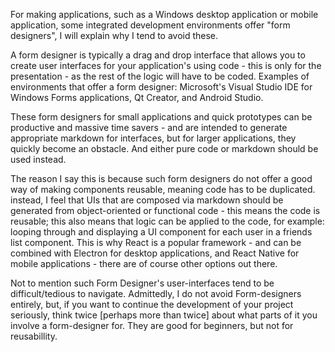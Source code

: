 For making applications, such as a Windows desktop application or mobile application, some integrated development environments offer "form designers", I will explain why I tend to avoid these. 

<!-- more ---> 
A form designer is typically a drag and drop interface that allows you to create user interfaces for your application's using code - this is only for the presentation - as the rest of the logic will have to be coded. Examples of environments that offer a form designer: Microsoft's Visual Studio IDE for Windows Forms applications, Qt Creator, and Android Studio. 

These form designers for small applications and quick prototypes can be productive and massive time savers - and are intended to generate appropriate markdown for interfaces, but for larger applications, they quickly become an obstacle. And either pure code or markdown should be used instead. 

The reason I say this is because such form designers do not offer a good way of making components reusable, meaning code has to be duplicated. instead, I feel that UIs that are composed via markdown should be generated from object-oriented or functional code - this means the code is reusable; this also means that logic can be applied to the code, for example: looping through and displaying a UI component for each user in a friends list component. This is why React is a popular framework - and can be combined with Electron for desktop applications, and React Native for mobile applications - there are of course other options out there. 

Not to mention such Form Designer's user-interfaces tend to be difficult/tedious to navigate. Admittedly, I do not avoid Form-designers entirely, but, if you want to continue the development of your project seriously, think twice [perhaps more than twice] about what parts of it you involve a form-designer for. They are good for beginners, but not for reusabillity. 
